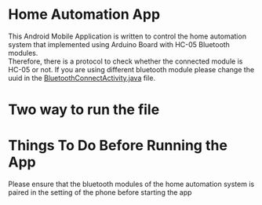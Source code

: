 # Home Automation App

This Android Mobile Application is written to control the home automation system that implemented using Arduino Board with HC-05 Bluetooth modules.<br />
Therefore, there is a protocol to check whether the connected module is HC-05 or not.
If you are using different bluetooth module please change the uuid in the [BluetoothConnectActivity.java](https://github.com/FanHwa/Home_Automation_App/blob/master/app/src/main/java/com/example/home_automation_app/BluetoothConnectActivity.java) file.

# Two way to run the file 

# Things To Do Before Running the App

Please ensure that the bluetooth modules of the home automation system is paired in the setting of the phone before starting the app <br/>

